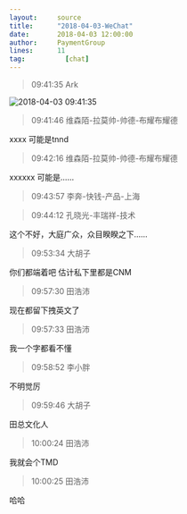 ```yaml
---
layout:     source 
title:      "2018-04-03-WeChat"
date:       2018-04-03 12:00:00
author:     PaymentGroup
lines:      11 
tag:		  [chat]
---
```

> 09:41:35  Ark  
   
![2018-04-03 09:41:35](http://static.cocolian.org/img/20180403_094135.png) 
   
> 09:41:46  维森陌-拉莫帅-帅德-布耀布耀德  
   
xxxx 可能是tnnd   
   
> 09:42:16  维森陌-拉莫帅-帅德-布耀布耀德  
   
xxxxxx 可能是……  
   
> 09:43:57  李奔-快钱-产品-上海  
   
  
   
> 09:44:12  孔晓光-丰瑞祥-技术  
   
这个不好，大庭广众，众目睽睽之下……  
   
> 09:53:34  大胡子  
   
你们都端着吧 估计私下里都是CNM  
   
> 09:57:30  田浩沛  
   
现在都留下拽英文了  
   
> 09:57:33  田浩沛  
   
我一个字都看不懂  
   
> 09:58:52  李小胖  
   
不明觉厉  
   
> 09:59:46  大胡子  
   
田总文化人  
   
> 10:00:24  田浩沛  
   
我就会个TMD  
   
> 10:00:25  田浩沛  
   
哈哈  
   
